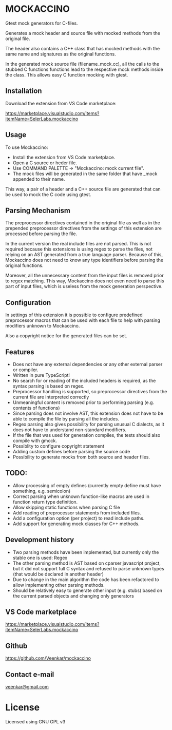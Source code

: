 # MOCKACCINO

Gtest mock generators for C-files.

Generates a mock header and source file with mocked methods from the original file.

The header also contains a C++ class that has mocked methods with the same name and signatures as the original functions.

In the generated mock source file (filename_mock.cc), all the calls to the stubbed C functions functions lead to the respective mock methods inside the class.
This allows easy C function mocking with gtest.


## Installation
Download the extension from VS Code marketplace:

https://marketplace.visualstudio.com/items?itemName=SelerLabs.mockaccino


## Usage
To use Mockaccino:
 - Install the extension from VS Code marketplace.
 - Open a C source or heder file.
 - Use COMMAND PALETTE -> "Mockaccino: mock current file".
 - The mock files will be generated in the same folder that have _mock appended to their name.

This way, a pair of a header and a C++ source file are generated that can be used to mock the C code using gtest.

## Parsing Mechanism
The preprocessor directives contained in the original file as well as in the prepended preprocessor directives from the settings of this extension are processed before parsing the file.

In the current version the real include files are not parsed.
This is not required because this extensions is using regex to parse the files, not relying on an AST generated from a true language parser.
Because of this, Mockaccino does not need to know any type identifiers before parsing the original functions.

Moreover, all the unnecessary content from the input files is removed prior to regex matching.
This way, Mockaccino does not even need to parse this part of input files, which is useless from the mock generation perspective.



## Configuration
In settings of this extension it is possible to configure predefined preprocessor macros that can be used with each file to help with parsing modifiers unknown to Mockaccino.

Also a copyright notice for the generated files can be set.




## Features
- Does not have any external dependencies or any other external parser or compiler.
- Written in pure TypeScript!
- No search for or reading of the included headers is required, as the syntax parsing is based on regex.
- Preprocessor handling is supported, so preprocessor directives from the current file are interpreted correctly
- Unmeaningful content is removed prior to performing parsing (e.g. contents of functions)
- Since parsing does not involve AST, this extension does not have to be able to compile the file by parsing all the includes.
- Regex parsing also gives possibility for parsing unusual C dialects, as it does not have to understand non-standard modifiers.
- If the file that was used for generation compiles, the tests should also compile with gmock.
- Possiblity to configure copyright statement
- Adding custom defines before parsing the source code
- Possibility to generate mocks from both source and header files.



## TODO:
- Allow processing of empty defines (currently empty define must have something, e.g. semicolon)
- Correct parsing when unknown function-like macros are used in function return type definition.
- Allow skipping static functions when parsing C file
- Add reading of preprocessor statements from included files.
- Add a configuration option (per project) to read include paths.
- Add support for generating mock classes for C++ methods.


## Development history
- Two parsing methods have been implemented, but currently only the stable one is used: Regex
- The other parsing method is AST based on cparser javascript project, but it did not support full C syntax and refused to parse unknown types (that would be declared in another header)
- Due to change in the main algorithm the code has been refactored to allow implementing other parsing methods.
- Should be relatively easy to generate other input (e.g. stubs) based on the current parsed objects and changing only generators

## VS Code marketplace
https://marketplace.visualstudio.com/items?itemName=SelerLabs.mockaccino

## Github
https://github.com/Veenkar/mockaccino

## Contact e-mail
veenkar@gmail.com

# License
Licensed using GNU GPL v3
